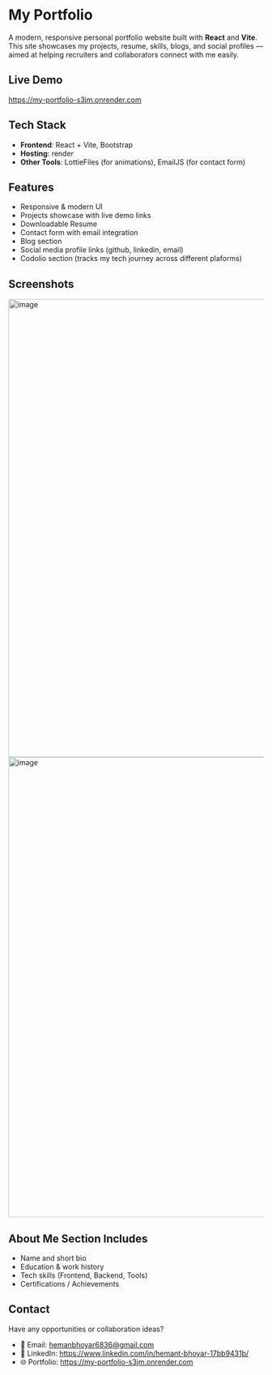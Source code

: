 # My Portfolio

A modern, responsive personal portfolio website built with **React** and **Vite**. This site showcases my projects, resume, skills, blogs, and social profiles — aimed at helping recruiters and collaborators connect with me easily. 

## Live Demo

https://my-portfolio-s3jm.onrender.com

## Tech Stack

- **Frontend**: React + Vite, Bootstrap
- **Hosting**: render
- **Other Tools**: LottieFiles (for animations), EmailJS (for contact form)

## Features

- Responsive & modern UI
- Projects showcase with live demo links
- Downloadable Resume
- Contact form with email integration
- Blog section
- Social media profile links (github, linkedin, email)
- Codolio section (tracks my tech journey across different plaforms)

## Screenshots


<img width="1903" height="904" alt="image" src="https://github.com/user-attachments/assets/c1f291ee-6dde-46d6-9e36-7fafe4beafa5" />

<img width="1900" height="908" alt="image" src="https://github.com/user-attachments/assets/212de3b3-c7ee-40d4-bfce-0fc4cacd98c2" />

## About Me Section Includes

- Name and short bio
- Education & work history
- Tech skills (Frontend, Backend, Tools)
- Certifications / Achievements 

## Contact

Have any opportunities or collaboration ideas?

- 📧 Email: [hemanbhoyar6836@gmail.com](yashatkari7@gmail.com)
- 📱 LinkedIn: https://www.linkedin.com/in/hemant-bhoyar-17bb9431b/
- 🌐 Portfolio: https://my-portfolio-s3jm.onrender.com

